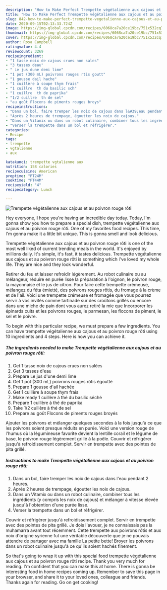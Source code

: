 ```yaml
---
description: "How to Make Perfect Trempette végétalienne aux cajous et au poivron rouge rôti"
title: "How to Make Perfect Trempette végétalienne aux cajous et au poivron rouge rôti"
slug: 842-how-to-make-perfect-trempette-vegetalienne-aux-cajous-et-au-poivron-rouge-roti
date: 2020-09-15T02:13:33.724Z
image: https://img-global.cpcdn.com/recipes/6068ca7a20ce19bc/751x532cq70/trempette-vegetalienne-aux-cajous-et-au-poivron-rouge-roti-photo-principale-de-la-recette.jpg
thumbnail: https://img-global.cpcdn.com/recipes/6068ca7a20ce19bc/751x532cq70/trempette-vegetalienne-aux-cajous-et-au-poivron-rouge-roti-photo-principale-de-la-recette.jpg
cover: https://img-global.cpcdn.com/recipes/6068ca7a20ce19bc/751x532cq70/trempette-vegetalienne-aux-cajous-et-au-poivron-rouge-roti-photo-principale-de-la-recette.jpg
author: Rosa Campbell
ratingvalue: 4.4
reviewcount: 3269
recipeingredient:
- "1 tasse noix de cajous crues non sales"
- "3 tasses deau"
- " Le jus dune demi lime"
- "1 pot (300 mL) poivrons rouges rtis goutt"
- "1 gousse dail hache"
- "1 cuillère à soupe thym frais"
- "1 cuillre  th du basilic sch"
- "1 cuillre  th de paprika"
- "1/2 cuillre  th de sel"
- "au goût Flocons de piments rouges broys"
recipeinstructions:
- "Dans un bol, faire tremper les noix de cajous dans l&#39;eau pendant 2 heures."
- "Après 2 heures de trempage, égoutter les noix de cajous."
- "Dans un Vitamix ou dans un robot culinaire, combiner tous les ingrédients (y compris les noix de cajous) et mélanger à vitesse élevée jusqu&#39;à l&#39;obtention d&#39;une purée lisse."
- "Verser la trempette dans un bol et réfrigérer.​"
categories:
- Recipe
tags:
- trempette
- vgtalienne
- aux

katakunci: trempette vgtalienne aux 
nutrition: 158 calories
recipecuisine: American
preptime: "PT24M"
cooktime: "PT44M"
recipeyield: "4"
recipecategory: Lunch

---
```



![Trempette végétalienne aux cajous et au poivron rouge rôti](https://img-global.cpcdn.com/recipes/6068ca7a20ce19bc/751x532cq70/trempette-vegetalienne-aux-cajous-et-au-poivron-rouge-roti-photo-principale-de-la-recette.jpg)

Hey everyone, I hope you're having an incredible day today. Today, I'm gonna show you how to prepare a special dish, trempette végétalienne aux cajous et au poivron rouge rôti. One of my favorites food recipes. This time, I'm gonna make it a little bit unique. This is gonna smell and look delicious.

Trempette végétalienne aux cajous et au poivron rouge rôti is one of the most well liked of current trending meals in the world. It's enjoyed by millions daily. It's simple, it's fast, it tastes delicious. Trempette végétalienne aux cajous et au poivron rouge rôti is something which I've loved my whole life. They are nice and they look wonderful.

Retirer du feu et laisser refroidir légèrement. Au robot culinaire ou au mélangeur, réduire en purée lisse la préparation à l&#39;oignon, le poivron rouge, la mayonnaise et le jus de citron. Pour faire cette trempette crémeuse, mélangez du féta émietté, des poivrons rouges rôtis, du fromage à la crème et de l&#39;ail. Voici une trempette crémeuse et fromagée que vous pourrez servir à vos invités comme tartinade sur des croûtons grillés ou encore dans une miche de pain dont vous aurez retiré la mie que Incorporer les épinards cuits et les poivrons rouges, le parmesan, les flocons de piment, le sel et le poivre.


To begin with this particular recipe, we must prepare a few ingredients. You can have trempette végétalienne aux cajous et au poivron rouge rôti using 10 ingredients and 4 steps. Here is how you can achieve it.

<!--inarticleads1-->

##### The ingredients needed to make Trempette végétalienne aux cajous et au poivron rouge rôti:

1. Get 1 tasse noix de cajous crues non salées
1. Get 3 tasses d&#39;eau
1. Prepare  Le jus d&#39;une demi lime
1. Get 1 pot (300 mL) poivrons rouges rôtis égoutté
1. Prepare 1 gousse d&#39;ail hachée
1. Get 1 cuillère à soupe thym frais
1. Make ready 1 cuillère à thé du basilic séché
1. Prepare 1 cuillère à thé de paprika
1. Take 1/2 cuillère à thé de sel
1. Prepare au goût Flocons de piments rouges broyés


Ajouter les poivrons et mélanger quelques secondes à la fois jusqu&#39;à ce que les poivrons soient presque réduits en purée. Voici une version rouge de l&#39;humus où la légumineuse favorite devient la lentille corail et le légume de base, le poivron rouge légèrement grillé à la poêle. Couvrir et réfrigérer jusqu&#39;à refroidissement complet. Servir en trempette avec des pointes de pita grillé. 

<!--inarticleads2-->

##### Instructions to make Trempette végétalienne aux cajous et au poivron rouge rôti:

1. Dans un bol, faire tremper les noix de cajous dans l&#39;eau pendant 2 heures.
1. Après 2 heures de trempage, égoutter les noix de cajous.
1. Dans un Vitamix ou dans un robot culinaire, combiner tous les ingrédients (y compris les noix de cajous) et mélanger à vitesse élevée jusqu&#39;à l&#39;obtention d&#39;une purée lisse.
1. Verser la trempette dans un bol et réfrigérer.​


Couvrir et réfrigérer jusqu&#39;à refroidissement complet. Servir en trempette avec des pointes de pita grillé. Je dois l&#39;avouer, je ne connaissais pas la muhamarra avant tout récemment. Cette trempette aux poivrons rôtis et aux noix d&#39;origine syrienne fut une véritable découverte que je ne pouvais attendre de partager avec ma famille La petite bette! Broyer les poivrons dans un robot culinaire jusqu&#39;à ce qu&#39;ils soient hachés finement. 

So that's going to wrap it up with this special food trempette végétalienne aux cajous et au poivron rouge rôti recipe. Thank you very much for reading. I'm confident that you can make this at home. There is gonna be interesting food in home recipes coming up. Remember to save this page in your browser, and share it to your loved ones, colleague and friends. Thanks again for reading. Go on get cooking!
